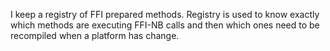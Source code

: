 I keep a  registry of FFI prepared methods. Registry is used to know exactly which methods are executing FFI-NB calls and then which ones need to be recompiled when a platform has change.